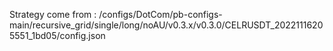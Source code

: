 Strategy come from : /configs/DotCom/pb-configs-main/recursive_grid/single/long/noAU/v0.3.x/v0.3.0/CELRUSDT_20221116205551_1bd05/config.json